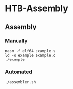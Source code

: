 # HTB-Assembly

## Assembly

### Manually

```
nasm -f elf64 example.s
ld -o example example.o
./example
```

### Automated
```
./assembler.sh
```
